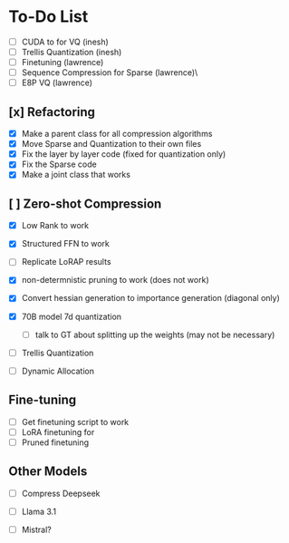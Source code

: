 # To-Do List
- [ ] CUDA to for VQ (inesh)
- [ ] Trellis Quantization (inesh)
- [ ] Finetuning (lawrence)
- [ ] Sequence Compression for Sparse (lawrence)\
- [ ] E8P VQ (lawrence)
## [x] Refactoring
- [x] Make a parent class for all compression algorithms
- [x] Move Sparse and Quantization to their own files
- [x] Fix the layer by layer code (fixed for quantization only)
- [x] Fix the Sparse code
- [x] Make a joint class that works

## [ ] Zero-shot Compression
- [x] Low Rank to work
- [x] Structured FFN to work
- [ ] Replicate LoRAP results
- [x] non-determnistic pruning to work (does not work)
- [x] Convert hessian generation to importance generation (diagonal only)
- [x] 70B model 7d quantization
    - [ ] talk to GT about splitting up the weights (may not be necessary)
- [ ] Trellis Quantization
- [ ] Dynamic Allocation


## Fine-tuning
- [ ] Get finetuning script to work
- [ ] LoRA finetuning for 
- [ ] Pruned finetuning 

## Other Models
- [ ] Compress Deepseek
- [ ] Llama 3.1
- [ ] Mistral?

